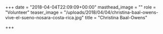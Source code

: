 +++
date = "2018-04-04T22:09:09+00:00"
masthead_image = ""
role = "Volunteer"
teaser_image = "/uploads/2018/04/04/christina-baal-owens-vive-el-sueno-nosara-costa-rica.jpg"
title = "Christina Baal-Owens"

+++
